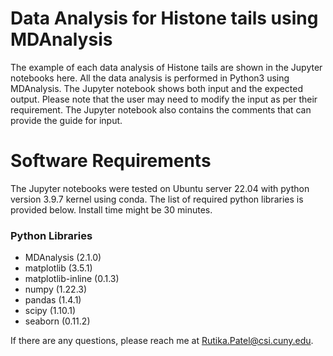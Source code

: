 # Data Analysis for Histone tails using MDAnalysis 
The example of each data analysis of Histone tails are shown in the Jupyter notebooks here. All the data analysis is performed in Python3 using MDAnalysis. The Jupyter notebook shows both input and the expected output. Please note that the user may need to modify the input as per their requirement. The Jupyter notebook also contains the comments that can provide the guide for input.  
# Software Requirements 
The Jupyter notebooks were tested on Ubuntu server 22.04 with python version 3.9.7 kernel using conda. The list of required python libraries is provided below. Install time might be 30 minutes. 
### Python Libraries 
+ MDAnalysis (2.1.0)
+ matplotlib (3.5.1)
+ matplotlib-inline (0.1.3)
+ numpy (1.22.3)
+ pandas (1.4.1)
+ scipy (1.10.1)
+ seaborn (0.11.2)

If there are any questions, please reach me at Rutika.Patel@csi.cuny.edu. 
